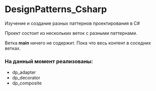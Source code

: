 # DesignPatterns_Csharp
Изучение и создание разных паттернов проектирования в C#

Проект состоит из нескольких веток с разными паттернами.

Ветка **main** ничего не содержит. Пока что весь контент в соседних ветках.

### На данный момент реализованы:

* dp_adapter
* dp_decorator
* dp_composite